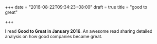 +++
date = "2016-08-22T09:34:23+08:00"
draft = true
title = "good to great"

+++

I read **Good to Great in January 2016**. An awesome read sharing detailed analysis on how good companies became great.
